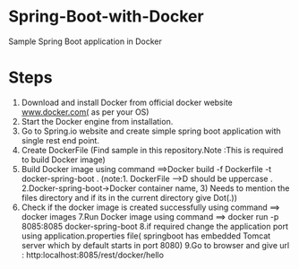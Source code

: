 # Spring-Boot-with-Docker
Sample Spring Boot application in Docker


Steps
======
1. Download and install Docker from official docker website www.docker.com( as per your OS)
2. Start the Docker engine from installation.
3. Go to Spring.io website and create simple spring boot application with single rest end point.
4. Create DockerFile (Find sample in this repository.Note :This is required to build Docker image)
5. Build Docker image using command ==>Docker build -f Dockerfile -t docker-spring-boot .
   (note:1. DockerFile -->D should be uppercase . 2.Docker-spring-boot->Docker container name, 3) Needs to mention the
   files directory and if its in the current directory give Dot(.))
 6. Check if the docker image is created successfully using command ==> docker images
 7.Run Docker image using command ==> docker run -p 8085:8085 docker-spring-boot
 8.if required change the application port using application.properties file( springboot has embedded Tomcat server 
 which by default starts in port 8080)
 9.Go to browser and give url : http:localhost:8085/rest/docker/hello
 
 
